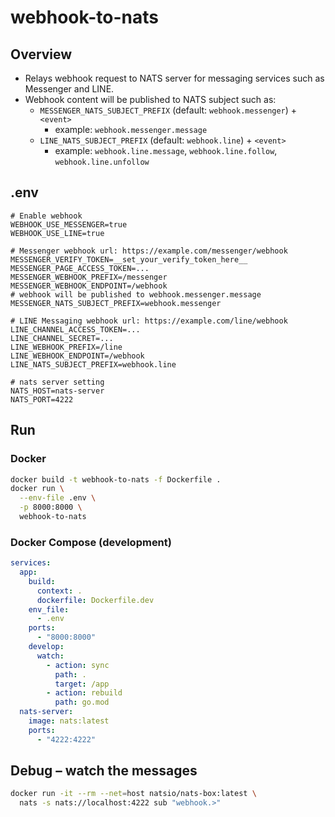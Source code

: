 # webhook-to-nats

## Overview

- Relays webhook request to NATS server for messaging services such as Messenger and LINE.
- Webhook content will be published to NATS subject such as:
  - `MESSENGER_NATS_SUBJECT_PREFIX` (default: `webhook.messenger`) + `<event>`
    - example: `webhook.messenger.message`
  - `LINE_NATS_SUBJECT_PREFIX` (default: `webhook.line`) + `<event>`
    - example: `webhook.line.message`, `webhook.line.follow`, `webhook.line.unfollow`

## .env

```dotenv
# Enable webhook
WEBHOOK_USE_MESSENGER=true
WEBHOOK_USE_LINE=true

# Messenger webhook url: https://example.com/messenger/webhook
MESSENGER_VERIFY_TOKEN=__set_your_verify_token_here__
MESSENGER_PAGE_ACCESS_TOKEN=...
MESSENGER_WEBHOOK_PREFIX=/messenger
MESSENGER_WEBHOOK_ENDPOINT=/webhook
# webhook will be published to webhook.messenger.message
MESSENGER_NATS_SUBJECT_PREFIX=webhook.messenger

# LINE Messaging webhook url: https://example.com/line/webhook
LINE_CHANNEL_ACCESS_TOKEN=...
LINE_CHANNEL_SECRET=...
LINE_WEBHOOK_PREFIX=/line
LINE_WEBHOOK_ENDPOINT=/webhook
LINE_NATS_SUBJECT_PREFIX=webhook.line

# nats server setting
NATS_HOST=nats-server
NATS_PORT=4222
```

## Run

### Docker

```sh
docker build -t webhook-to-nats -f Dockerfile .
docker run \
  --env-file .env \
  -p 8000:8000 \
  webhook-to-nats
```

### Docker Compose (development)

```yaml
services:
  app:
    build:
      context: .
      dockerfile: Dockerfile.dev
    env_file:
      - .env
    ports:
      - "8000:8000"
    develop:
      watch:
        - action: sync
          path: .
          target: /app
        - action: rebuild
          path: go.mod
  nats-server:
    image: nats:latest
    ports:
      - "4222:4222"
```

## Debug – watch the messages

```bash
docker run -it --rm --net=host natsio/nats-box:latest \
  nats -s nats://localhost:4222 sub "webhook.>"
```
